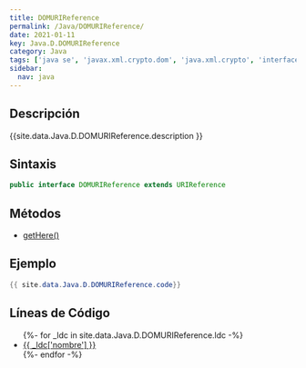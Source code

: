 ```yaml
---
title: DOMURIReference
permalink: /Java/DOMURIReference/
date: 2021-01-11
key: Java.D.DOMURIReference
category: Java
tags: ['java se', 'javax.xml.crypto.dom', 'java.xml.crypto', 'interface java', 'Java 1.6']
sidebar: 
  nav: java
---
```


## Descripción
{{site.data.Java.D.DOMURIReference.description }}

## Sintaxis
~~~java
public interface DOMURIReference extends URIReference
~~~

## Métodos
* [getHere()](/Java/DOMURIReference/getHere)

## Ejemplo
~~~java
{{ site.data.Java.D.DOMURIReference.code}}
~~~

## Líneas de Código
<ul>
{%- for _ldc in site.data.Java.D.DOMURIReference.ldc -%}
   <li>
       <a href="{{_ldc['url'] }}">{{ _ldc['nombre'] }}</a>
   </li>
{%- endfor -%}
</ul>
